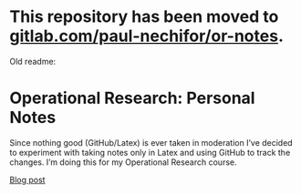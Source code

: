 # This repository has been moved to [gitlab.com/paul-nechifor/or-notes](http://gitlab.com/paul-nechifor/or-notes).

Old readme:

Operational Research: Personal Notes
====================================

Since nothing good (GitHub/Latex) is ever taken in moderation I’ve decided to
experiment with taking notes only in Latex and using GitHub to track the
changes. I’m doing this for my Operational Research course.

[Blog post][1]

[1]: http://blog.paul.nechifor.net/post/63857085417/course-notes-in-latex
